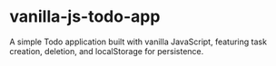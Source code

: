 # vanilla-js-todo-app
A simple Todo application built with vanilla JavaScript, featuring task creation, deletion, and localStorage for persistence.
